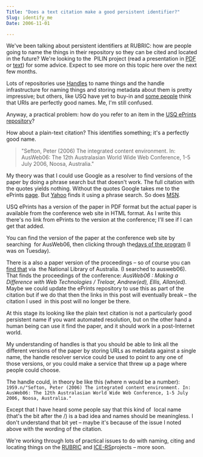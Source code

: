 ```yaml
---
Title: "Does a text citation make a good persistent identifier?"
Slug: identify_me
Date: 2006-11-01

---
```

<div>

We've been talking about persistent identifiers at RUBRIC: how are
people going to name the things in their repository so they can be cited
and located in the future? We're looking to the  PILIN project (read a
presentation in
[PDF](http://www.arrow.edu.au/docs/files/PILIN-IDEA-20061010.pdf) or
[text](http://www.arrow.edu.au/docs/files/PILIN-IDEA-20061010.txt)) for
some advice. Expect to see more on this topic here over the next few
months.

Lots of repositories use [Handles](http://www.handle.net/) to name
things and the handle infrastructure for naming things and storing
metadata about them is pretty impressive; but others, like USQ have yet
to buy-in and [some
people](http://norman.walsh.name/2006/07/25/namesAndAddresses) think
that URIs are perfectly good names. Me, I'm still confused.

Anyway, a practical problem: how do you refer to an item in the [USQ
ePrints repository](http://eprints.usq.edu.au/)?

How about a plain-text citation? This identifies something; it's a
perfectly good name.

> "Sefton, Peter (2006) The integrated content environment. In:
> AusWeb06: The 12th Australasian World Wide Web Conference, 1-5 July
> 2006, Noosa, Australia."

My theory was that I could use Google as a resolver to find versions of
the paper by doing a phrase search but that doesn't work. The full
citation with the quotes yields nothing. Without the quotes Google takes
me to the ePrints [page](http://eprints.usq.edu.au/archive/00000697/).
But
[Yahoo](http://search.yahoo.com/search?ei=UTF-8&fr=sfp&p=Sefton%2C+Peter+(2006)+The+integrated+content+environment.+In%3A+AusWeb06%3A+The+12th+Australasian+World+W)
finds it using a phrase search. So does
[MSN](http://search.ninemsn.com.au/results.aspx?q=%22Sefton%2C+Peter+(2006)+The+integrated+content+environment.+In%3A+AusWeb06%3A+The+12th+Australasian+World+Wide+Web+Conference%2C+1-5+July+2006%2C+Noosa%2C+Australia.%22&geovar=70&FORM=REDIR).

USQ ePrints has a version of the paper in PDF format but the actual
paper is available from the conference web site in HTML format. As I
write this there's no link from ePrints to the version at the
conference; I'll see if I can get that added.

You can find the version of the paper at the conference web site by
searching  for AusWeb06, then clicking through the[days of the
program](http://ausweb.scu.edu.au/aw06/papers/refereed/sefton/index.html)
(I was on Tuesday).

There is a also a paper version of the proceedings – so of course you
can [find that](http://nla.gov.au/anbd.bib-an000040588911) via  the
National Library of Australia. (I searched to ausweb06). That finds the
proceedings of the conference: *AusWeb06 : Making a Difference with Web
Technologies / Treloar, Andrew(ed), Ellis, Allan(ed).* Maybe we could
update the ePrints repository to use this as part of the citation but if
we do that then the links in this post will eventually break – the
citation I used  in this post will no longer be there.

At this stage its looking like the plain text citation is not a
particularly good persistent name if you want automated resolution, but
on the other hand a human being can use it find the paper, and it should
work in a post-Internet world.

My understanding of handles is that you should be able to link all the
different versions of the paper by storing URLs as metadata against a
single name, the handle resolver service could be used to point to any
one of those versions, or you could make a service that threw up a page
where people could choose.

The handle could, in theory be like this (where n would be a number):
`1959.n/"Sefton, Peter (2006) The integrated content environment. In: AusWeb06: The 12th Australasian World Wide Web Conference, 1-5 July 2006, Noosa, Australia."`

Except that I have heard some people say that this kind of  local name
(that's the bit after the /) is a bad idea and names should be
meaningless. I don't understand that bit yet – maybe it's because of the
issue I noted above with the wording of the citation.

We're working through lots of practical issues to do with naming, citing
and locating things on the [RUBRIC](http://rubric.edu.au/) and
[ICE-RS](http://ice.usq.edu.au/introduction/ice_rs.htm)projects – more
soon.

</div>
